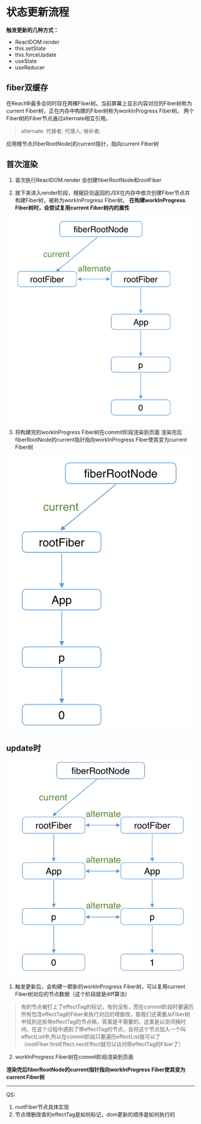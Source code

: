 # 状态更新流程

**触发更新的几种方式：**
* ReactDOM.render
* this.setState
* this.forceUpdate
* useState
* useReducer

## fiber双缓存
在React中最多会同时存在两棵Fiber树。当前屏幕上显示内容对应的Fiber树称为current Fiber树，正在内存中构建的Fiber树称为workInProgress Fiber树。
两个Fiber树的Fiber节点通过alternate相互引用。
> alternate: 代替者; 代理人; 候补者;

应用根节点(fiberRootNode)的current指针，指向current Fiber树

## 首次渲染

1. 首次执行ReactDOM.render  会创建fiberRootNode和rootFiber

2. 接下来进入render阶段，根据巨剑返回的JSX在内存中依次创建Fiber节点并构建Fiber树，被称为workInProgress Fiber树。
**在构建workInProgress Fiber树时，会尝试复用current Fiber树内的属性**

![123](./images/update-2.png)

3. 将构建完的workInProgress Fiber树在commit阶段渲染到页面
渲染完后fiberRootNode的current指针指向workInProgress Fiber使其变为current Fiber树

![123](./images/update-3.png)

## update时

![123](./images/update-4.png)


1. 触发更新后，会构建一颗新的workInProgress Fiber树，可以复用current Fiber树对应的节点数据（这个阶段就是diff算法）
> 有的节点被打上了effectTag的标记，有的没有，而在commit阶段时要遍历所有包含effectTag的Fiber来执行对应的增删改，那我们还需要从Fiber树中找到这些带effectTag的节点嘛，答案是不需要的，这里是以空间换时间，在这个过程中遇到了带effectTag的节点，会将这个节点加入一个叫effectList中,所以在commit阶段只要遍历effectList就可以了（rootFiber.firstEffect.nextEffect就可以访问带effectTag的Fiber了）

2. workInProgress Fiber树在commit阶段渲染到页面

**渲染完后fiberRootNode的current指针指向workInProgress Fiber使其变为current Fiber树**

---
QS:
1. rootFiber节点具体实现
2. 节点增删改查的effectTag是如何标记，dom更新的顺序是如何执行的
